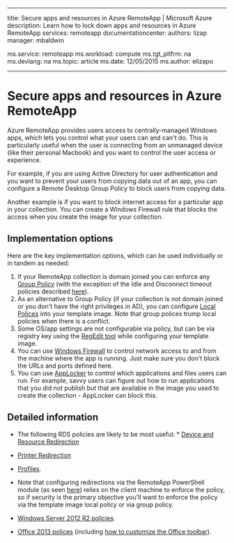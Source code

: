 
---
title: Secure apps and resources in Azure RemoteApp | Microsoft Azure
description: Learn how to lock down apps and resources in Azure RemoteApp
services: remoteapp
documentationcenter: 
authors: lizap
manager: mbaldwin

ms.service: remoteapp
ms.workload: compute
ms.tgt_pltfrm: na
ms.devlang: na
ms.topic: article
ms.date: 12/05/2015
ms.author: elizapo

---
# Secure apps and resources in Azure RemoteApp
Azure RemoteApp provides users access to centrally-managed Windows apps, which lets you control what your users can and can't do.  This is particularly useful when the user is connecting from an unmanaged device (like their personal Macbook) and you want to control the user access or experience.

For example, if you are using Active Directory for user authentication and you want to prevent your users from copying data out of an app, you can configure a Remote Desktop Group Policy to block users from copying data.

Another example is if you want to block internet access for a particular app in your collection. You can create a Windows Firewall rule that blocks the access when you create the image for your collection.

## Implementation options
  Here are the key implementation options, which can be used individually or in tandem as needed:

1. If your RemoteApp collection is domain joined you can enforce any [Group Policy](https://technet.microsoft.com/library/cc725828.aspx) (with the exception of the Idle and Disconnect timeout policies described [here](../azure-subscription-service-limits.md)).
2. As an alternative to Group Policy (if your collection is not domain joined or you don't have the right privileges in AD), you can configure [Local Polices](https://technet.microsoft.com/library/cc775702.aspx) into your template image.  Note that group polices trump local policies when there is a conflict.
3. Some OS/app settings are not configurable via policy, but can be via registry key using the [RegEdit tool](./remoteapp-hybridtrouble.md) while configuring your template image.
4. You can use [Windows Firewall](http://windows.microsoft.com/en-US/windows-8/Windows-Firewall-from-start-to-finish) to control network access to and from the machine where the app is running. Just make sure you don't block the URLs and ports defined here.
5. You can use [AppLocker](https://technet.microsoft.com/library/hh831440.aspx) to control which applications and files users can run. For example, savvy users can figure out how to run applications that you did not publish but that are available in the image you used to create the collection - AppLocker can block this.

## Detailed information
* The following RDS policies are likely to be most useful:  * [Device and Resource Redirection](https://technet.microsoft.com/library/ee791794.aspx)
* [Printer Redirection](https://technet.microsoft.com/library/ee791784.aspx)
* [Profiles](https://technet.microsoft.com/library/ee791865.aspx).


* Note that configuring redirections via the RemoteApp PowerShell module (as seen [here](./remoteapp-redirection.md)) relies on the client machine to enforce the policy, so if security is the primary objective you'll want to enforce the policy via the template image local policy or via group policy.
* [Windows Server 2012 R2 policies](https://technet.microsoft.com/library/hh831791.aspx).
* [Office 2013 polices](https://technet.microsoft.com/library/cc178969.aspx) (including [how to customize the Office toolbar](https://technet.microsoft.com/library/cc179143.aspx)).


